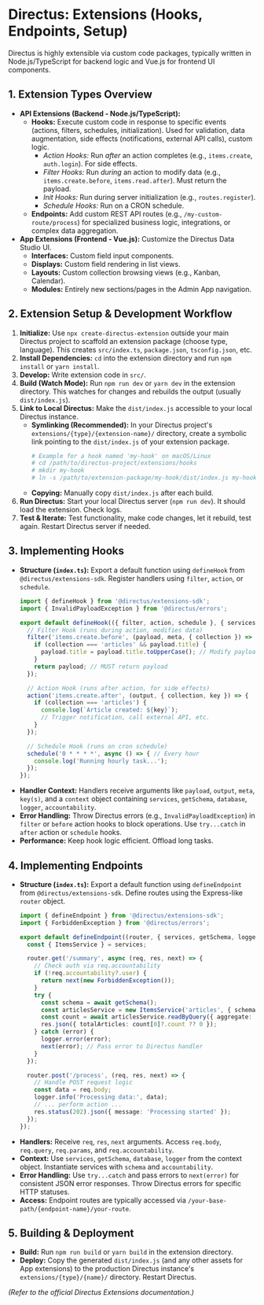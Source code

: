 # Directus: Extensions (Hooks, Endpoints, Setup)

Directus is highly extensible via custom code packages, typically written in Node.js/TypeScript for backend logic and Vue.js for frontend UI components.

## 1. Extension Types Overview

*   **API Extensions (Backend - Node.js/TypeScript):**
    *   **Hooks:** Execute custom code in response to specific events (actions, filters, schedules, initialization). Used for validation, data augmentation, side effects (notifications, external API calls), custom logic.
        *   *Action Hooks:* Run *after* an action completes (e.g., `items.create`, `auth.login`). For side effects.
        *   *Filter Hooks:* Run *during* an action to modify data (e.g., `items.create.before`, `items.read.after`). Must return the payload.
        *   *Init Hooks:* Run during server initialization (e.g., `routes.register`).
        *   *Schedule Hooks:* Run on a CRON schedule.
    *   **Endpoints:** Add custom REST API routes (e.g., `/my-custom-route/process`) for specialized business logic, integrations, or complex data aggregation.
*   **App Extensions (Frontend - Vue.js):** Customize the Directus Data Studio UI.
    *   **Interfaces:** Custom field input components.
    *   **Displays:** Custom field rendering in list views.
    *   **Layouts:** Custom collection browsing views (e.g., Kanban, Calendar).
    *   **Modules:** Entirely new sections/pages in the Admin App navigation.

## 2. Extension Setup & Development Workflow

1.  **Initialize:** Use `npx create-directus-extension` outside your main Directus project to scaffold an extension package (choose type, language). This creates `src/index.ts`, `package.json`, `tsconfig.json`, etc.
2.  **Install Dependencies:** `cd` into the extension directory and run `npm install` or `yarn install`.
3.  **Develop:** Write extension code in `src/`.
4.  **Build (Watch Mode):** Run `npm run dev` or `yarn dev` in the extension directory. This watches for changes and rebuilds the output (usually `dist/index.js`).
5.  **Link to Local Directus:** Make the `dist/index.js` accessible to your local Directus instance.
    *   **Symlinking (Recommended):** In your Directus project's `extensions/{type}/{extension-name}/` directory, create a symbolic link pointing to the `dist/index.js` of your extension package.
        ```bash
        # Example for a hook named 'my-hook' on macOS/Linux
        # cd /path/to/directus-project/extensions/hooks
        # mkdir my-hook
        # ln -s /path/to/extension-package/my-hook/dist/index.js my-hook/index.js
        ```
    *   **Copying:** Manually copy `dist/index.js` after each build.
6.  **Run Directus:** Start your local Directus server (`npm run dev`). It should load the extension. Check logs.
7.  **Test & Iterate:** Test functionality, make code changes, let it rebuild, test again. Restart Directus server if needed.

## 3. Implementing Hooks

*   **Structure (`index.ts`):** Export a default function using `defineHook` from `@directus/extensions-sdk`. Register handlers using `filter`, `action`, or `schedule`.
    ```typescript
    import { defineHook } from '@directus/extensions-sdk';
    import { InvalidPayloadException } from '@directus/errors';

    export default defineHook(({ filter, action, schedule }, { services, getSchema }) => {
      // Filter Hook (runs during action, modifies data)
      filter('items.create.before', (payload, meta, { collection }) => {
        if (collection === 'articles' && payload.title) {
          payload.title = payload.title.toUpperCase(); // Modify payload
        }
        return payload; // MUST return payload
      });

      // Action Hook (runs after action, for side effects)
      action('items.create.after', (output, { collection, key }) => {
        if (collection === 'articles') {
          console.log(`Article created: ${key}`);
          // Trigger notification, call external API, etc.
        }
      });

      // Schedule Hook (runs on cron schedule)
      schedule('0 * * * *', async () => { // Every hour
        console.log('Running hourly task...');
      });
    });
    ```
*   **Handler Context:** Handlers receive arguments like `payload`, `output`, `meta`, `key(s)`, and a `context` object containing `services`, `getSchema`, `database`, `logger`, `accountability`.
*   **Error Handling:** Throw Directus errors (e.g., `InvalidPayloadException`) in `filter` or `before` action hooks to block operations. Use `try...catch` in `after` action or `schedule` hooks.
*   **Performance:** Keep hook logic efficient. Offload long tasks.

## 4. Implementing Endpoints

*   **Structure (`index.ts`):** Export a default function using `defineEndpoint` from `@directus/extensions-sdk`. Define routes using the Express-like `router` object.
    ```typescript
    import { defineEndpoint } from '@directus/extensions-sdk';
    import { ForbiddenException } from '@directus/errors';

    export default defineEndpoint((router, { services, getSchema, logger }) => {
      const { ItemsService } = services;

      router.get('/summary', async (req, res, next) => {
        // Check auth via req.accountability
        if (!req.accountability?.user) {
          return next(new ForbiddenException());
        }
        try {
          const schema = await getSchema();
          const articlesService = new ItemsService('articles', { schema, accountability: req.accountability });
          const count = await articlesService.readByQuery({ aggregate: { count: '*' } });
          res.json({ totalArticles: count[0]?.count ?? 0 });
        } catch (error) {
          logger.error(error);
          next(error); // Pass error to Directus handler
        }
      });

      router.post('/process', (req, res, next) => {
        // Handle POST request logic
        const data = req.body;
        logger.info('Processing data:', data);
        // ... perform action ...
        res.status(202).json({ message: 'Processing started' });
      });
    });
    ```
*   **Handlers:** Receive `req`, `res`, `next` arguments. Access `req.body`, `req.query`, `req.params`, and `req.accountability`.
*   **Context:** Use `services`, `getSchema`, `database`, `logger` from the context object. Instantiate services with `schema` and `accountability`.
*   **Error Handling:** Use `try...catch` and pass errors to `next(error)` for consistent JSON error responses. Throw Directus errors for specific HTTP statuses.
*   **Access:** Endpoint routes are typically accessed via `/your-base-path/{endpoint-name}/your-route`.

## 5. Building & Deployment

*   **Build:** Run `npm run build` or `yarn build` in the extension directory.
*   **Deploy:** Copy the generated `dist/index.js` (and any other assets for App extensions) to the production Directus instance's `extensions/{type}/{name}/` directory. Restart Directus.

*(Refer to the official Directus Extensions documentation.)*